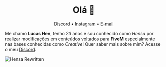 <h1 align="center">Olá 👋</h1>

<p align="center">
  <a href="https://discord.gg/95mzD4v5Sg">Discord</a> •
  <a href="https://instagram.com/soulucashen/">Instagram</a> •
  <a href="mailto:lhdsa@icloud.com">E-mail</a>  
</p>

Me chamo <b>Lucas Hen</b>, tenho <i>23</i> anos e sou conhecido como <i>Hensa</i> por realizar modificações em conteúdos voltados para <b>FiveM</b> especialmente nas bases conhecidas como <i>Creative</i>! Quer saber mais sobre mim? Acesse o meu <a href="https://discord.gg/95mzD4v5Sg">Discord</a>.

![Hensa Rewritten](https://cdn.discordapp.com/attachments/1130691272848445530/1180518416738685009/2.png)
